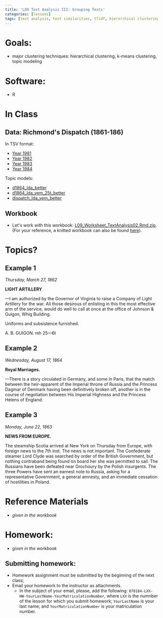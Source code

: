 ```yaml
---
title: 'L09 Text Analysis III: Grouping Texts'
categories: [lessons]
tags: [text analysis, text similarities, tfidf, hierarchical clustering, kmeans clustering, topic modeling]
---
```


# Goals:

- major clustering techniques: hierarchical clustering, k-means clustering, topic modeling

# Software:

- R

# In Class

## Data: Richmond's Dispatch (1861-186)

In TSV format:

- [Year 1981](../../files/dispatch_1861_filtered.tsv)
- [Year 1982](../../files/dispatch_1862_filtered.tsv)
- [Year 1983](../../files/dispatch_1863_filtered.tsv)
- [Year 1984](../../files/dispatch_1864_filtered.tsv)

Topic models:

- [d1864_lda_better](../../files/d1864_lda_better.rda)
- [d1864_lda_vem_25t_better](../../files/d1864_lda_vem_25t_better.rda)
- [dispatch_lda_vem_better](../../files/dispatch_lda_vem_better.rda)

## Workbook

- Let's work with this workbook: [L09_Worksheet_TextAnalysis02.Rmd.zip](../../files/L09_Worksheet_TextAnalysis03.Rmd.zip). (For your reference, a knitted workbook can also be found [here](../../L09_Worksheet.html)).

# Topics?

## Example 1

*Thursday, March 27, 1862*

**LIGHT ARTILLERY**

—I am authorized by the Governor of Virginia to raise a Company of Light Artillery for the war. All those desirous of enlisting in this the most effective arm of the service, would do well to call at once at the office of Johnson & Guigon, Whig Building.

Uniforms and subsistence furnished.

A. B. GUIGON. mh 25—6t

## Example 2

*Wednesday, August 17, 1864*

**Royal Marriages.**

—There is a story circulated in Germany, and some in Paris, that the match between the heir-apparent of the Imperial throne of Russia and the Princess Dagmar of Denmark having been definitively broken off, another is in the course of negotiation between His Imperial Highness and the Princess Helens of England.

## Example 3

*Monday, June 22, 1863*

**NEWS FROM EUROPE.**

The steamship Scotia arrived at New York on Thursday from Europe, with foreign news to the 7th inst. The news is not important. The Confederate steamer Lord Clyde was searched by order of the British Government, but nothing contraband being found on board her she was permitted to sail. The Russians have been defeated near Grochoury by the Polish insurgents. The three Powers have sent an earnest note to Russia, asking for a representative Government, a general amnesty, and an immediate cessation of hostilities in Poland.

# Reference Materials

* *given in the workbook*

# Homework:

* *given in the workbook*

## Submitting homework:

* Homework assignment must be submitted by the beginning of the next class;
* Email your homework to the instructor as attachments.
	*  In the subject of your email, please, add the following: `070184-LXX-HW-YourLastName-YourMatriculationNumber`, where `LXX` is the numnber of the lesson for which you submit homework; `YourLastName` is your last name; and `YourMatriculationNumber` is your matriculation number.